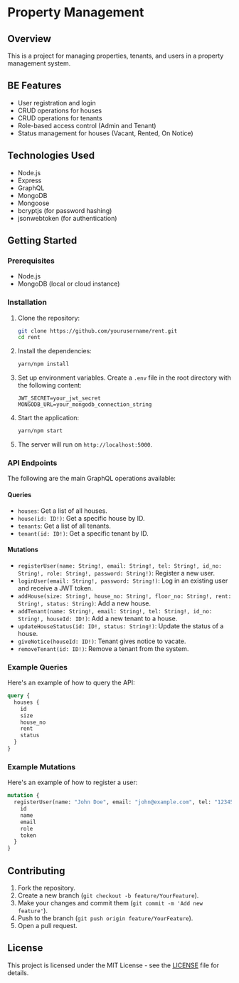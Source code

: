# Property Management

## Overview

This is a project for managing properties, tenants, and users in a property management system.

## BE Features

- User registration and login
- CRUD operations for houses
- CRUD operations for tenants
- Role-based access control (Admin and Tenant)
- Status management for houses (Vacant, Rented, On Notice)

## Technologies Used

- Node.js
- Express
- GraphQL
- MongoDB
- Mongoose
- bcryptjs (for password hashing)
- jsonwebtoken (for authentication)

## Getting Started

### Prerequisites

- Node.js
- MongoDB (local or cloud instance)

### Installation

1. Clone the repository:

   ```bash
   git clone https://github.com/yourusername/rent.git
   cd rent
   ```

2. Install the dependencies:

   ```bash
   yarn/npm install
   ```

3. Set up environment variables. Create a `.env` file in the root directory with the following content:

   ```plaintext
   JWT_SECRET=your_jwt_secret
   MONGODB_URL=your_mongodb_connection_string
   ```

4. Start the application:

   ```bash
   yarn/npm start
   ```

5. The server will run on `http://localhost:5000`.

### API Endpoints

The following are the main GraphQL operations available:

#### Queries

- `houses`: Get a list of all houses.
- `house(id: ID!)`: Get a specific house by ID.
- `tenants`: Get a list of all tenants.
- `tenant(id: ID!)`: Get a specific tenant by ID.

#### Mutations

- `registerUser(name: String!, email: String!, tel: String!, id_no: String!, role: String!, password: String!)`: Register a new user.
- `loginUser(email: String!, password: String!)`: Log in an existing user and receive a JWT token.
- `addHouse(size: String!, house_no: String!, floor_no: String!, rent: String!, status: String)`: Add a new house.
- `addTenant(name: String!, email: String!, tel: String!, id_no: String!, houseId: ID!)`: Add a new tenant to a house.
- `updateHouseStatus(id: ID!, status: String!)`: Update the status of a house.
- `giveNotice(houseId: ID!)`: Tenant gives notice to vacate.
- `removeTenant(id: ID!)`: Remove a tenant from the system.

### Example Queries

Here's an example of how to query the API:

```graphql
query {
  houses {
    id
    size
    house_no
    rent
    status
  }
}
```

### Example Mutations

Here's an example of how to register a user:

```graphql
mutation {
  registerUser(name: "John Doe", email: "john@example.com", tel: "1234567890", id_no: "12345678", role: "Admin", password: "password123") {
    id
    name
    email
    role
    token
  }
}
```

## Contributing

1. Fork the repository.
2. Create a new branch (`git checkout -b feature/YourFeature`).
3. Make your changes and commit them (`git commit -m 'Add new feature'`).
4. Push to the branch (`git push origin feature/YourFeature`).
5. Open a pull request.

## License

This project is licensed under the MIT License - see the [LICENSE](LICENSE) file for details.